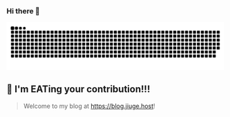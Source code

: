 ### Hi there 👋

<picture>
  <source media="(prefers-color-scheme: dark)" srcset="https://github.com/Destiny-End/Destiny-End/blob/output/github-contribution-grid-snake-dark.svg" />
  <source media="(prefers-color-scheme: light)" srcset="https://github.com/Destiny-End/Destiny-End/blob/output/github-contribution-grid-snake.svg" />
  <img alt="github-snake" src="https://github.com/Destiny-End/Destiny-End/blob/output/github-contribution-grid-snake.svg" />
</picture>

## :snake: I'm EATing your contribution!!!

> Welcome to my blog at https://blog.jiuge.host!

<!--
**Destiny-End/Destiny-End** is a ✨ _special_ ✨ repository because its `README.md` (this file) appears on your GitHub profile.

Here are some ideas to get you started:

- 🔭 I’m currently working on ...
- 🌱 I’m currently learning ...
- 👯 I’m looking to collaborate on ...
- 🤔 I’m looking for help with ...
- 💬 Ask me about ...
- 📫 How to reach me: ...
- 😄 Pronouns: ...
- ⚡ Fun fact: ...
-->

